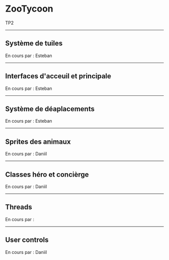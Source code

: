 # ZooTycoon
TP2


--------------------------
Système de tuiles
--------------------------
En cours par : Esteban



--------------------------
Interfaces d'acceuil et principale
--------------------------
En cours par : Esteban


--------------------------
Système de déaplacements
--------------------------
En cours par : Esteban



--------------------------
Sprites des animaux
--------------------------
En cours par : Daniil



--------------------------
Classes héro et concièrge
--------------------------
En cours par : Daniil



--------------------------
Threads
--------------------------
En cours par :



--------------------------
User controls
--------------------------
En cours par : Daniil 
